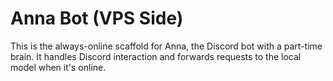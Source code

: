 # Anna Bot (VPS Side)

This is the always-online scaffold for Anna, the Discord bot with a part-time brain.
It handles Discord interaction and forwards requests to the local model when it's online.
